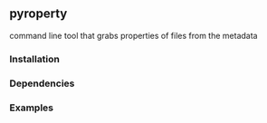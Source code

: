 ```

```

## pyroperty
command line tool that grabs properties of files from the metadata

### Installation

### Dependencies

### Examples